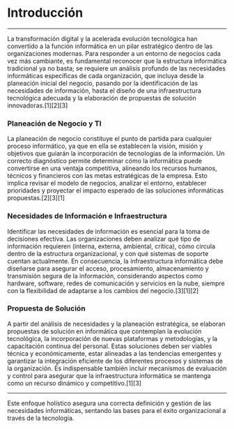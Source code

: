 # Introducción
***

La transformación digital y la acelerada evolución tecnológica han convertido a la función informática en un pilar estratégico dentro de las organizaciones modernas. Para responder a un entorno de negocios cada vez más cambiante, es fundamental reconocer que la estructura informática tradicional ya no basta; se requiere un análisis profundo de las necesidades informáticas específicas de cada organización, que incluya desde la planeación inicial del negocio, pasando por la identificación de las necesidades de información, hasta el diseño de una infraestructura tecnológica adecuada y la elaboración de propuestas de solución innovadoras.[1][2][3]

### Planeación de Negocio y TI

La planeación de negocio constituye el punto de partida para cualquier proceso informático, ya que en ella se establecen la visión, misión y objetivos que guiarán la incorporación de tecnologías de la información. Un correcto diagnóstico permite determinar cómo la informática puede convertirse en una ventaja competitiva, alineando los recursos humanos, técnicos y financieros con las metas estratégicas de la empresa. Esto implica revisar el modelo de negocios, analizar el entorno, establecer prioridades y proyectar el impacto esperado de las soluciones informáticas propuestas.[2][3][1]

### Necesidades de Información e Infraestructura

Identificar las necesidades de información es esencial para la toma de decisiones efectiva. Las organizaciones deben analizar qué tipo de información requieren (interna, externa, ambiental, crítica), cómo circula dentro de la estructura organizacional, y con qué sistemas de soporte cuentan actualmente. En consecuencia, la infraestructura informática debe diseñarse para asegurar el acceso, procesamiento, almacenamiento y transmisión segura de la información, considerando aspectos como hardware, software, redes de comunicación y servicios en la nube, siempre con la flexibilidad de adaptarse a los cambios del negocio.[3][1][2]

### Propuesta de Solución

A partir del análisis de necesidades y la planeación estratégica, se elaboran propuestas de solución en informática que contemplan la evolución tecnológica, la incorporación de nuevas plataformas y metodologías, y la capacitación continua del personal. Estas soluciones deben ser viables técnica y económicamente, estar alineadas a las tendencias emergentes y garantizar la integración eficiente de los diferentes procesos y sistemas de la organización. Es indispensable también incluir mecanismos de evaluación y control para asegurar que la infraestructura informática se mantenga como un recurso dinámico y competitivo.[1][3]

***

Este enfoque holístico asegura una correcta definición y gestión de las necesidades informáticas, sentando las bases para el éxito organizacional a través de la tecnología.

